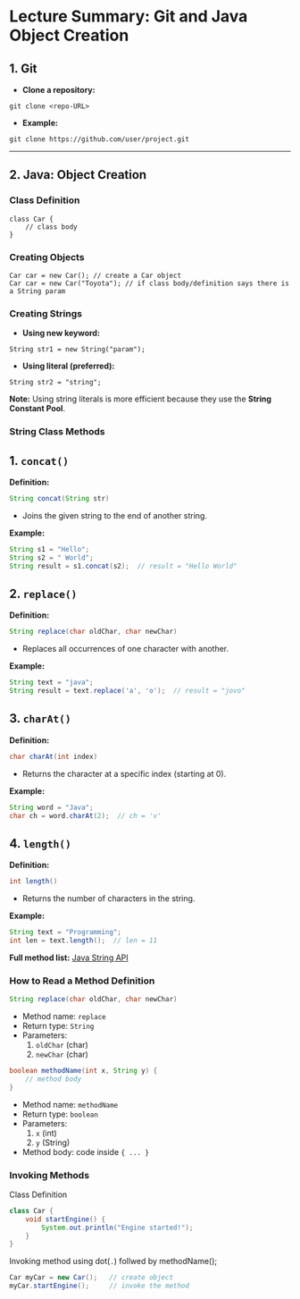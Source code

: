 # Lecture Summary: Git and Java Object Creation

## 1. Git

* **Clone a repository:**

```
git clone <repo-URL>
```

* **Example:**

```
git clone https://github.com/user/project.git
```

---

## 2. Java: Object Creation

### Class Definition

```
class Car {
    // class body
}
```

### Creating Objects

```
Car car = new Car(); // create a Car object
Car car = new Car("Toyota"); // if class body/definition says there is a String param
```

### Creating Strings

* **Using new keyword:**

```
String str1 = new String("param");
```

* **Using literal (preferred):**

```
String str2 = "string";
```

**Note:** Using string literals is more efficient because they use the **String Constant Pool**.

### String Class Methods

## 1. `concat()`
**Definition:**
```java
String concat(String str)
```
- Joins the given string to the end of another string.

**Example:**
```java
String s1 = "Hello";
String s2 = " World";
String result = s1.concat(s2);  // result = "Hello World"
```

## 2. `replace()`
**Definition:**
```java
String replace(char oldChar, char newChar)
```
- Replaces all occurrences of one character with another.

**Example:**
```java
String text = "java";
String result = text.replace('a', 'o');  // result = "jovo"
```

## 3. `charAt()`
**Definition:**
```java
char charAt(int index)
```
- Returns the character at a specific index (starting at 0).

**Example:**
```java
String word = "Java";
char ch = word.charAt(2);  // ch = 'v'
```

## 4. `length()`
**Definition:**
```java
int length()
```
- Returns the number of characters in the string.

**Example:**
```java
String text = "Programming";
int len = text.length();  // len = 11
```

**Full method list:** [Java String API](https://docs.oracle.com/javase/8/docs/api/java/lang/String.html)

### How to Read a Method Definition

```java
String replace(char oldChar, char newChar)
```

- Method name: `replace`
- Return type: `String`
- Parameters:
  1. `oldChar` (char)
  2. `newChar` (char)

```java
boolean methodName(int x, String y) {
    // method body
}
```

- Method name: `methodName`
- Return type: `boolean`
- Parameters:
  1. `x` (int)
  2. `y` (String)
- Method body: code inside `{ ... }`

### Invoking Methods
Class Definition
```java
class Car {
    void startEngine() {
        System.out.println("Engine started!");
    }
}
```

Invoking method using dot(`.`) follwed by methodName();
```java
Car myCar = new Car();   // create object
myCar.startEngine();     // invoke the method
```